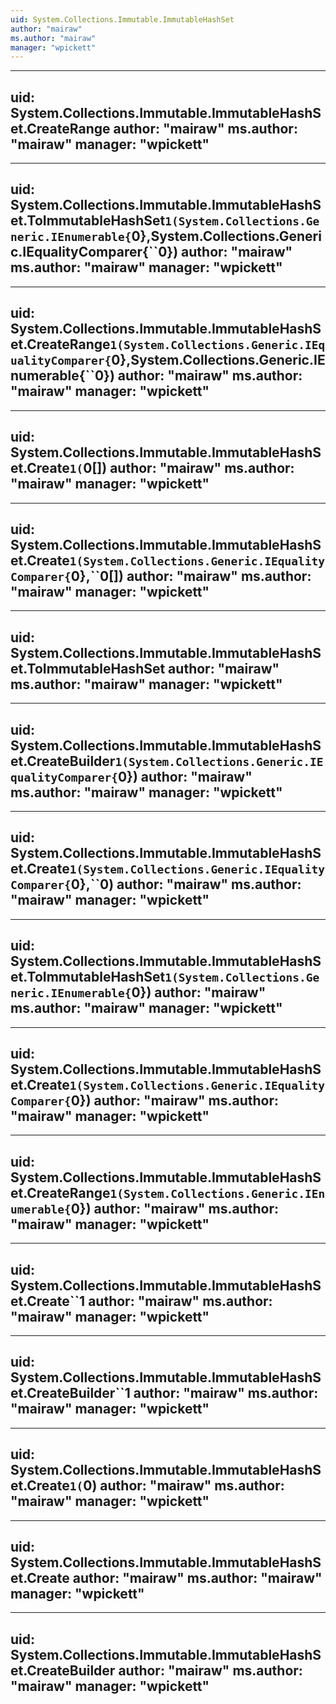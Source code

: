 ```yaml
---
uid: System.Collections.Immutable.ImmutableHashSet
author: "mairaw"
ms.author: "mairaw"
manager: "wpickett"
---
```


---
uid: System.Collections.Immutable.ImmutableHashSet.CreateRange
author: "mairaw"
ms.author: "mairaw"
manager: "wpickett"
---

---
uid: System.Collections.Immutable.ImmutableHashSet.ToImmutableHashSet``1(System.Collections.Generic.IEnumerable{``0},System.Collections.Generic.IEqualityComparer{``0})
author: "mairaw"
ms.author: "mairaw"
manager: "wpickett"
---

---
uid: System.Collections.Immutable.ImmutableHashSet.CreateRange``1(System.Collections.Generic.IEqualityComparer{``0},System.Collections.Generic.IEnumerable{``0})
author: "mairaw"
ms.author: "mairaw"
manager: "wpickett"
---

---
uid: System.Collections.Immutable.ImmutableHashSet.Create``1(``0[])
author: "mairaw"
ms.author: "mairaw"
manager: "wpickett"
---

---
uid: System.Collections.Immutable.ImmutableHashSet.Create``1(System.Collections.Generic.IEqualityComparer{``0},``0[])
author: "mairaw"
ms.author: "mairaw"
manager: "wpickett"
---

---
uid: System.Collections.Immutable.ImmutableHashSet.ToImmutableHashSet
author: "mairaw"
ms.author: "mairaw"
manager: "wpickett"
---

---
uid: System.Collections.Immutable.ImmutableHashSet.CreateBuilder``1(System.Collections.Generic.IEqualityComparer{``0})
author: "mairaw"
ms.author: "mairaw"
manager: "wpickett"
---

---
uid: System.Collections.Immutable.ImmutableHashSet.Create``1(System.Collections.Generic.IEqualityComparer{``0},``0)
author: "mairaw"
ms.author: "mairaw"
manager: "wpickett"
---

---
uid: System.Collections.Immutable.ImmutableHashSet.ToImmutableHashSet``1(System.Collections.Generic.IEnumerable{``0})
author: "mairaw"
ms.author: "mairaw"
manager: "wpickett"
---

---
uid: System.Collections.Immutable.ImmutableHashSet.Create``1(System.Collections.Generic.IEqualityComparer{``0})
author: "mairaw"
ms.author: "mairaw"
manager: "wpickett"
---

---
uid: System.Collections.Immutable.ImmutableHashSet.CreateRange``1(System.Collections.Generic.IEnumerable{``0})
author: "mairaw"
ms.author: "mairaw"
manager: "wpickett"
---

---
uid: System.Collections.Immutable.ImmutableHashSet.Create``1
author: "mairaw"
ms.author: "mairaw"
manager: "wpickett"
---

---
uid: System.Collections.Immutable.ImmutableHashSet.CreateBuilder``1
author: "mairaw"
ms.author: "mairaw"
manager: "wpickett"
---

---
uid: System.Collections.Immutable.ImmutableHashSet.Create``1(``0)
author: "mairaw"
ms.author: "mairaw"
manager: "wpickett"
---

---
uid: System.Collections.Immutable.ImmutableHashSet.Create
author: "mairaw"
ms.author: "mairaw"
manager: "wpickett"
---

---
uid: System.Collections.Immutable.ImmutableHashSet.CreateBuilder
author: "mairaw"
ms.author: "mairaw"
manager: "wpickett"
---
